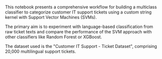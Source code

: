 This notebook presents a comprehensive workflow for building a multiclass classifier to categorize customer IT support tickets using a custom string kernel with Support Vector Machines (SVMs). 

The primary aim is to experiment with language-based classification from raw ticket texts and compare the performance of the SVM approach with other classifiers like Random Forest or XGBoost.

The dataset used is the "Customer IT Support - Ticket Dataset", comprising 20,000 multilingual support tickets.

